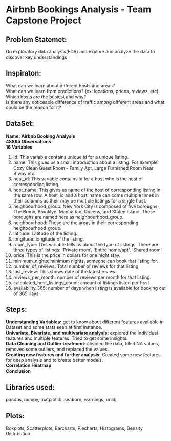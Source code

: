 # Airbnb Bookings Analysis - Team Capstone Project
## Problem Statemet:
Do exploratory data analysis(EDA) and explore and analyze the data to discover key understandings
## Inspiraton:
What can we learn about different hosts and areas?  
What can we learn from predictions? (ex: locations, prices, reviews, etc)  
Which hosts are the busiest and why?  
Is there any noticeable difference of traffic among different areas and what could be the reason for it?  

## DataSet:
**Name: Airbnb Booking Analysis**  
**48895 Observations**  
**16 Variables**   
1. id: This variable contains unique id for a unique listing.
2. name: This gives us a small introduction about a listing. For example: Cozy Clean Guest Room - Family Apt, Large Furnished Room Near B'way etc.
3. host_id: This variable contains id for a host who is the host of corresponding listing.
4. host_name: This gives us name of the host of corresponding listing in the same row. A host_id and a host_name can come multiple times in their columns as their may be multiple listings for a single host.
5. neighbourhood_group: New York City is composed of five boroughs: The Bronx, Brooklyn, Manhattan, Queens, and Staten Island. These boroughs are named here as neighbourhood_group.
6. neighbourhood: These are the areas in their corresponding neighbourhood_group.
7. latitude: Latitude of the listing.
8. longitude: longitude of the listing.
9. room_type: This variable tells us about the type of listings. There are three types of listings: 'Private room', 'Entire home/apt', 'Shared room'.
10. price: This is the price in dollars for one night stay.
11. minimum_nights: minimum nights, someone can book that listing for.
12. number_of_reviews: Total number of reviews for that listing.
13. last_review: This shows date of the latest review.
14. reviews_per_month: number of reviews per month for that listing.
15. calculated_host_listings_count: amount of listings listed per host
16. availability_365: number of days when listing is available for booking out of 365 days.
## Steps:  
**Understanding Variables:** got to know about different features available in Dataset and some stats seen at first instance.  
**Univariate, Bivariate, and multivariate analysis:** explored the individual features and multiple features. Tried to get some insights.  
**Data Cleaning and Outlier treatment:** cleaned the data, filled NA values, removed some outliers, and replaced the values.  
**Creating new features and further analysis:** Created some new features for deep analysis and to create better models.  
**Correlation Heatmap**  
**Conclusion**  

## Libraries used:
pandas, numpy, matplotlib, seaborn, warnings, urllib

## Plots:
Boxplots, Scatterplots, Barcharts, Piecharts, Histograms, Density Distribution
